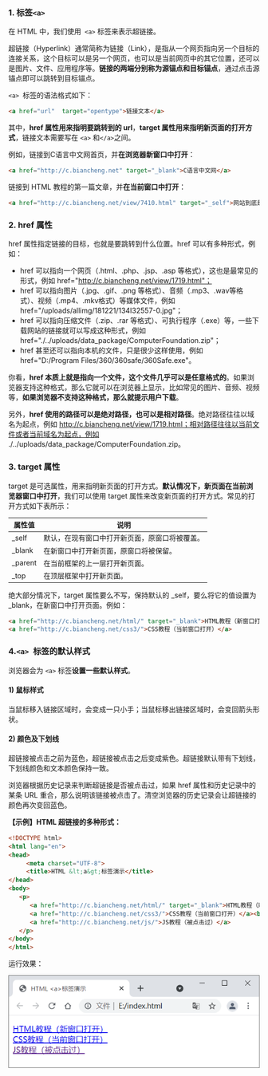 ### 1. 标签`<a>`

在 HTML 中，我们使用` <a>` 标签来表示超链接。

超链接（Hyperlink）通常简称为链接（Link），是指从一个网页指向另一个目标的连接关系，这个目标可以是另一个网页，也可以是当前网页中的其它位置，还可以是图片、文件、应用程序等。**链接的两端分别称为源锚点和目标锚点**，通过点击源锚点即可以跳转到目标锚点。

`<a> `标签的语法格式如下：

```html
<a href="url"  target="opentype">链接文本</a>
```

其中，**href 属性用来指明要跳转到的 url**，**target 属性用来指明新页面的打开方式**，链接文本需要写在 `<a>` 和` </a> `之间。

例如，链接到C语言中文网首页，并**在浏览器新窗口中打开**：

```html
<a href="http://c.biancheng.net" target="_blank">C语言中文网</a>
```

链接到 HTML 教程的第一篇文章，并**在当前窗口中打开**：

```html
<a href="http://c.biancheng.net/view/7410.html" target="_self">网站到底是什么</a>
```

### 2. href 属性

href 属性指定链接的目标，也就是要跳转到什么位置。href 可以有多种形式，例如：

- href 可以指向一个网页（.html、.php、.jsp、.asp 等格式），这也是最常见的形式，例如 href="http://c.biancheng.net/view/1719.html"；
- href 可以指向图片（.jpg、.gif、.png 等格式）、音频（.mp3、.wav等格式）、视频（.mp4、.mkv格式）等媒体文件，例如 href="/uploads/allimg/181221/134I32557-0.jpg"；
- href 可以指向压缩文件（.zip、.rar 等格式）、可执行程序（.exe）等，一些下载网站的链接就可以写成这种形式，例如 href="./../uploads/data_package/ComputerFoundation.zip"；
- href 甚至还可以指向本机的文件，只是很少这样使用，例如 href="D:/Program Files/360/360safe/360Safe.exe"。


 你看，**href 本质上就是指向一个文件，这个文件几乎可以是任意格式的**。如果浏览器支持这种格式，那么它就可以在浏览器上显示，比如常见的图片、音频、视频等，**如果浏览器不支持这种格式，那么就提示用户下载**。

 另外，**href 使用的路径可以是绝对路径，也可以是相对路径**。绝对路径往往以域名为起点，例如  http://c.biancheng.net/view/1719.html；相对路径往往以当前文件或者当前域名为起点，例如  ./../uploads/data_package/ComputerFoundation.zip。

### 3. target 属性

target 是可选属性，用来指明新页面的打开方式。**默认情况下，新页面在当前浏览器窗口中打开**，我们可以使用 target 属性来改变新页面的打开方式。常见的打开方式如下表所示：

| 属性值  | 说明                                           |
| ------- | ---------------------------------------------- |
| _self   | 默认，在现有窗口中打开新页面，原窗口将被覆盖。 |
| _blank  | 在新窗口中打开新页面，原窗口将被保留。         |
| _parent | 在当前框架的上一层打开新页面。                 |
| _top    | 在顶层框架中打开新页面。                       |

绝大部分情况下，target 属性要么不写，保持默认的 _self，要么将它的值设置为 _blank，在新窗口中打开页面。例如：

```html
<a href="http://c.biancheng.net/html/" target="_blank">HTML教程（新窗口打开）</a>
<a href="http://c.biancheng.net/css3/">CSS教程（当前窗口打开）</a>
```

### 4.`<a> `标签的默认样式

浏览器会为 `<a>` 标签**设置一些默认样式**。

#### 1) 鼠标样式

当鼠标移入链接区域时，会变成一只小手；当鼠标移出链接区域时，会变回箭头形状。

#### 2) 颜色及下划线

超链接被点击之前为蓝色，超链接被点击之后变成紫色。超链接默认带有下划线，下划线颜色和文本颜色保持一致。 

 浏览器根据历史记录来判断超链接是否被点击过，如果 href 属性和历史记录中的某条 URL 重合，那么说明该链接被点击了。清空浏览器的历史记录会让超链接的颜色再次变回蓝色。

**【示例】HTML 超链接的多种形式：**

```html
<!DOCTYPE html>
<html lang="en">
<head>
     <meta charset="UTF-8">
     <title>HTML &lt;a&gt;标签演示</title>
</head>
<body>
   <p>
      <a href="http://c.biancheng.net/html/" target="_blank">HTML教程（新窗口打开）</a><br>
      <a href="http://c.biancheng.net/css3/">CSS教程（当前窗口打开）</a><br>
      <a href="http://c.biancheng.net/js/">JS教程（被点击过）</a>
   </p>
</body>
</html>
```

运行效果：

![image-20221225165823650](8.HTML超文本链接标签.assets/image-20221225165823650.png)